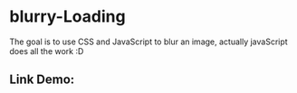# blurry-Loading

The goal is to use CSS and JavaScript to blur an image, actually javaScript does all the work :D

## Link Demo:


